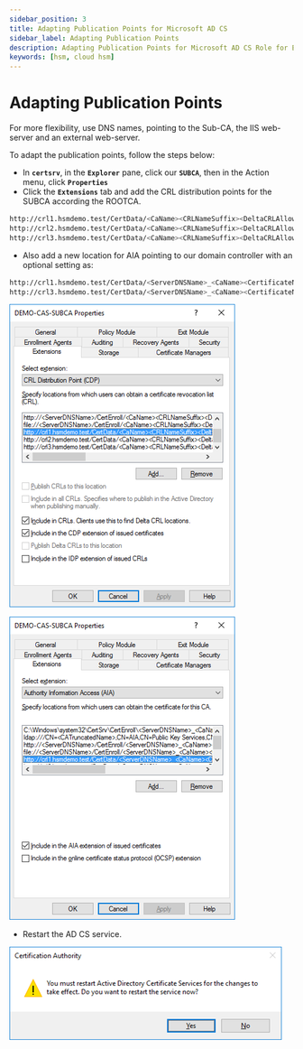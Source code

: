 ```yaml
---
sidebar_position: 3
title: Adapting Publication Points for Microsoft AD CS
sidebar_label: Adapting Publication Points
description: Adapting Publication Points for Microsoft AD CS Role for Enterprise Subordinate Certificate Authority (CA) with Securosys Hardware Security Modules (HSMs)
keywords: [hsm, cloud hsm]
---
```


# Adapting Publication Points

For more flexibility, use DNS names, pointing to the Sub-CA, the IIS web-server and an external web-server.

To adapt the publication points, follow the steps below:
- In **`certsrv`**, in the **`Explorer`** pane, click our **`SUBCA`**, then in the Action menu, click **`Properties`**
- Click the **`Extensions`** tab and add the CRL distribution points for the SUBCA according the ROOTCA.
```sh
http://crl1.hsmdemo.test/CertData/<CaName><CRLNameSuffix><DeltaCRLAllowed>.crl
http://crl2.hsmdemo.test/CertData/<CaName><CRLNameSuffix><DeltaCRLAllowed>.crl
http://crl3.hsmdemo.test/CertData/<CaName><CRLNameSuffix><DeltaCRLAllowed>.crl
```
- Also add a new location for AIA pointing to our domain controller with an optional setting as:
```sh
http://crl1.hsmdemo.test/CertData/<ServerDNSName>_<CaName><CertificateName>.crt 
http://crl3.hsmdemo.test/CertData/<ServerDNSName>_<CaName><CertificateName>.crt 
```

![](../../img/Demo-SUBCA-Properties.png)

![](../../img/Demo-SUBCA-Properties2.png)


- Restart the AD CS service.


![](../../img/Certification-Authority-restart.png)
